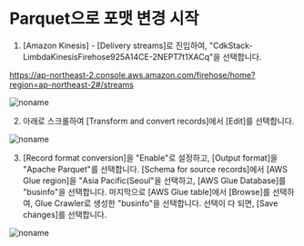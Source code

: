 
# Parquet으로 포맷 변경 시작

1) [Amazon Kinesis] - [Delivery streams]로 진입하여, "CdkStack-LimbdaKinesisFirehose925A14CE-2NEPT7t1XACq"을 선택합니다.

https://ap-northeast-2.console.aws.amazon.com/firehose/home?region=ap-northeast-2#/streams

![noname](https://user-images.githubusercontent.com/52392004/163696522-b82e3916-c01e-474f-a42c-25e70490ba44.png)

2) 아래로 스크롤하여 [Transform and convert records]에서 [Edit]를 선택합니다. 

![noname](https://user-images.githubusercontent.com/52392004/164429427-fda37b45-42d1-49e1-bbeb-0495898c6e45.png)


3) [Record format conversion]을 "Enable"로 설정하고, [Output format]을 "Apache Parquet"를 선택합니다. [Schema for source records]에서 [AWS Glue region]을 "Asia Pacific(Seoul"을 선택하고, [AWS Glue Database]를 "businfo"을 선택합니다. 마지막으로 [AWS Glue table]에서 [Browse]를 선택하여, Glue Crawler로 생성한 "businfo"을 선택합니다. 선택이 다 되면, [Save changes]를 선택합니다.

![noname](https://user-images.githubusercontent.com/52392004/194974891-d8889eb8-f9a6-48df-b7d5-80cf03050f5b.png)
